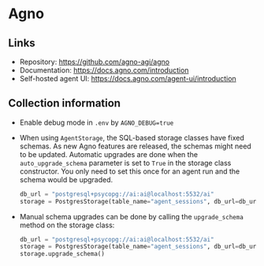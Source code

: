 # Agno

## Links

- Repository: https://github.com/agno-agi/agno
- Documentation: https://docs.agno.com/introduction
- Self-hosted agent UI: https://docs.agno.com/agent-ui/introduction

## Collection information

- Enable debug mode in `.env` by `AGNO_DEBUG=true`
- When using `AgentStorage`, the SQL-based storage classes have fixed schemas. As new Agno features are released, the schemas might need to be updated. Automatic upgrades are done when the `auto_upgrade_schema` parameter is set to `True` in the storage class constructor. You only need to set this once for an agent run and the schema would be upgraded.

  ```python
  db_url = "postgresql+psycopg://ai:ai@localhost:5532/ai"
  storage = PostgresStorage(table_name="agent_sessions", db_url=db_url, auto_upgrade_schema=True)
  ```

- Manual schema upgrades can be done by calling the `upgrade_schema` method on the storage class:
  ```python
  db_url = "postgresql+psycopg://ai:ai@localhost:5532/ai"
  storage = PostgresStorage(table_name="agent_sessions", db_url=db_url)
  storage.upgrade_schema()
  ```
